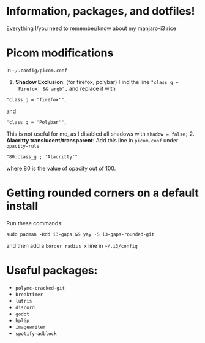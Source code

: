 # Information, packages, and dotfiles!
Everything I/you need to remember/know about my manjaro-i3 rice

# Picom modifications
in `~/.config/picom.conf`
1. **Shadow Exclusion**: (for firefox, polybar) Find the line `"class_g = 'Firefox' && argb",` and replace it with
```
"class_g = 'firefox'",
```
and
```
"class_g = 'Polybar'",
```
This is not useful for me, as I disabled all shadows with `shadow = false;`
2. **Alacritty translucent/transparent**: Add this line in `picom.conf` under `opacity-rule`
```
"80:class_g ; 'Alacritty'"
```
where 80 is the value of opacity out of 100.

# Getting rounded corners on a default install
Run these commands:

```
sudo pacman -Rdd i3-gaps && yay -S i3-gaps-rounded-git
```

and then add a `border_radius x` line in `~/.i3/config`

# Useful packages:
- `polymc-cracked-git`
- `breaktimer`
- `lutris`
- `discord`
- `godot`
- `hplip`
- `imagewriter`
- `spotify-adblock`

